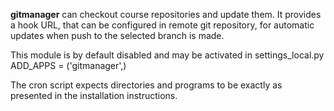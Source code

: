 **gitmanager** can checkout course repositories and update them.
It provides a hook URL, that can be configured in remote git repository,
for automatic updates when push to the selected branch is made.

This module is by default disabled and may be activated in settings_local.py
ADD_APPS = ('gitmanager',)

The cron script expects directories and programs to be exactly as
presented in the installation instructions.
